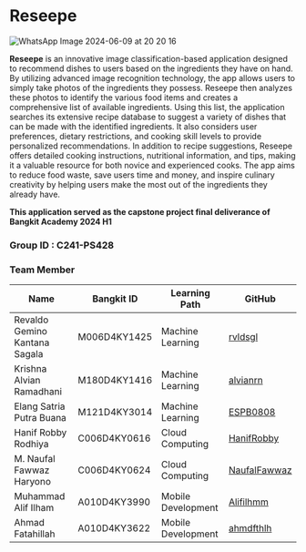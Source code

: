 # Reseepe
![WhatsApp Image 2024-06-09 at 20 20 16](https://github.com/Reseepe/.github/assets/88410759/a21eac2f-1eb9-42e4-87df-945209d6abb1)

**Reseepe** is an innovative image classification-based application designed to recommend dishes to users based on the ingredients they have on hand. By utilizing advanced image recognition technology, the app allows users to simply take photos of the ingredients they possess. Reseepe then analyzes these photos to identify the various food items and creates a comprehensive list of available ingredients. Using this list, the application searches its extensive recipe database to suggest a variety of dishes that can be made with the identified ingredients. It also considers user preferences, dietary restrictions, and cooking skill levels to provide personalized recommendations. In addition to recipe suggestions, Reseepe offers detailed cooking instructions, nutritional information, and tips, making it a valuable resource for both novice and experienced cooks. The app aims to reduce food waste, save users time and money, and inspire culinary creativity by helping users make the most out of the ingredients they already have.

**This application served as the capstone project final deliverance of Bangkit Academy 2024 H1** <br/>

### Group ID : C241-PS428 ###

### Team Member
| Name | Bangkit ID | Learning Path | GitHub |
|------|------------|---------------|--------|
| Revaldo Gemino Kantana Sagala | M006D4KY1425 | Machine Learning | [rvldsgl](https://github.com/rvldsgl) |
| Krishna Alvian Ramadhani | M180D4KY1416 | Machine Learning | [alvianrn](https://github.com/alvianrn) |
| Elang Satria Putra Buana | M121D4KY3014 | Machine Learning | [ESPB0808](https://github.com/ESPB0808) |
| Hanif Robby Rodhiya | C006D4KY0616 | Cloud Computing | [HanifRobby](https://github.com/HanifRobby) |
| M. Naufal Fawwaz Haryono | C006D4KY0624 | Cloud Computing | [NaufalFawwaz](https://github.com/NaufalFawwaz) |
| Muhammad Alif Ilham | A010D4KY3990 | Mobile Development | [Alifilhmm](https://github.com/Alifilhmm) |
| Ahmad Fatahillah | A010D4KY3622 | Mobile Development | [ahmdfthlh](https://github.com/ahmdfthlh) |
